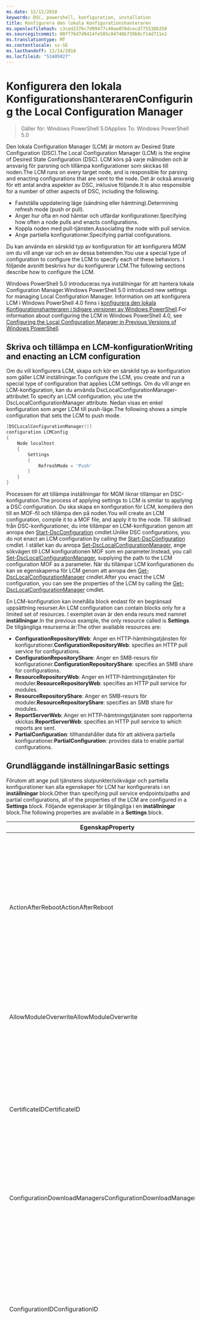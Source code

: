 ```yaml
---
ms.date: 12/12/2018
keywords: DSC, powershell, konfiguration, installation
title: Konfigurera den lokala Konfigurationshanteraren
ms.openlocfilehash: c3ced2376c7d99477c40ae078dcecd775538b350
ms.sourcegitcommit: 00ff76d7d9414fe585c04740b739b9cf14d711e1
ms.translationtype: MT
ms.contentlocale: sv-SE
ms.lasthandoff: 12/14/2018
ms.locfileid: "53405027"
---
```

# <a name="configuring-the-local-configuration-manager"></a><span data-ttu-id="3694f-103">Konfigurera den lokala Konfigurationshanteraren</span><span class="sxs-lookup"><span data-stu-id="3694f-103">Configuring the Local Configuration Manager</span></span>

> <span data-ttu-id="3694f-104">Gäller för: Windows PowerShell 5.0</span><span class="sxs-lookup"><span data-stu-id="3694f-104">Applies To: Windows PowerShell 5.0</span></span>

<span data-ttu-id="3694f-105">Den lokala Configuration Manager (LCM) är motorn av Desired State Configuration (DSC).</span><span class="sxs-lookup"><span data-stu-id="3694f-105">The Local Configuration Manager (LCM) is the engine of Desired State Configuration (DSC).</span></span>
<span data-ttu-id="3694f-106">LCM körs på varje målnoden och är ansvarig för parsning och tillämpa konfigurationer som skickas till noden.</span><span class="sxs-lookup"><span data-stu-id="3694f-106">The LCM runs on every target node, and is responsible for parsing and enacting configurations that are sent to the node.</span></span>
<span data-ttu-id="3694f-107">Det är också ansvarig för ett antal andra aspekter av DSC, inklusive följande.</span><span class="sxs-lookup"><span data-stu-id="3694f-107">It is also responsible for a number of other aspects of DSC, including the following.</span></span>

- <span data-ttu-id="3694f-108">Fastställa uppdatering läge (sändning eller hämtning).</span><span class="sxs-lookup"><span data-stu-id="3694f-108">Determining refresh mode (push or pull).</span></span>
- <span data-ttu-id="3694f-109">Anger hur ofta en nod hämtar och utfärdar konfigurationer.</span><span class="sxs-lookup"><span data-stu-id="3694f-109">Specifying how often a node pulls and enacts configurations.</span></span>
- <span data-ttu-id="3694f-110">Koppla noden med pull-tjänsten.</span><span class="sxs-lookup"><span data-stu-id="3694f-110">Associating the node with pull service.</span></span>
- <span data-ttu-id="3694f-111">Ange partiella konfigurationer.</span><span class="sxs-lookup"><span data-stu-id="3694f-111">Specifying partial configurations.</span></span>

<span data-ttu-id="3694f-112">Du kan använda en särskild typ av konfiguration för att konfigurera MGM om du vill ange var och en av dessa beteenden.</span><span class="sxs-lookup"><span data-stu-id="3694f-112">You use a special type of configuration to configure the LCM to specify each of these behaviors.</span></span>
<span data-ttu-id="3694f-113">I följande avsnitt beskrivs hur du konfigurerar LCM.</span><span class="sxs-lookup"><span data-stu-id="3694f-113">The following sections describe how to configure the LCM.</span></span>

<span data-ttu-id="3694f-114">Windows PowerShell 5.0 introduceras nya inställningar för att hantera lokala Configuration Manager.</span><span class="sxs-lookup"><span data-stu-id="3694f-114">Windows PowerShell 5.0 introduced new settings for managing Local Configuration Manager.</span></span>
<span data-ttu-id="3694f-115">Information om att konfigurera LCM i Windows PowerShell 4.0 finns i [konfigurera den lokala Konfigurationshanteraren i tidigare versioner av Windows PowerShell](metaconfig4.md).</span><span class="sxs-lookup"><span data-stu-id="3694f-115">For information about configuring the LCM in Windows PowerShell 4.0, see [Configuring the Local Configuration Manager in Previous Versions of Windows PowerShell](metaconfig4.md).</span></span>

## <a name="writing-and-enacting-an-lcm-configuration"></a><span data-ttu-id="3694f-116">Skriva och tillämpa en LCM-konfiguration</span><span class="sxs-lookup"><span data-stu-id="3694f-116">Writing and enacting an LCM configuration</span></span>

<span data-ttu-id="3694f-117">Om du vill konfigurera LCM, skapa och kör en särskild typ av konfiguration som gäller LCM inställningar.</span><span class="sxs-lookup"><span data-stu-id="3694f-117">To configure the LCM, you create and run a special type of configuration that applies LCM settings.</span></span>
<span data-ttu-id="3694f-118">Om du vill ange en LCM-konfiguration, kan du använda DscLocalConfigurationManager-attributet.</span><span class="sxs-lookup"><span data-stu-id="3694f-118">To specify an LCM configuration, you use the DscLocalConfigurationManager attribute.</span></span>
<span data-ttu-id="3694f-119">Nedan visas en enkel konfiguration som anger LCM till push-läge.</span><span class="sxs-lookup"><span data-stu-id="3694f-119">The following shows a simple configuration that sets the LCM to push mode.</span></span>

```powershell
[DSCLocalConfigurationManager()]
configuration LCMConfig
{
    Node localhost
    {
        Settings
        {
            RefreshMode = 'Push'
        }
    }
}
```

<span data-ttu-id="3694f-120">Processen för att tillämpa inställningar för MGM liknar tillämpar en DSC-konfiguration.</span><span class="sxs-lookup"><span data-stu-id="3694f-120">The process of applying settings to LCM is similar to applying a DSC configuration.</span></span>
<span data-ttu-id="3694f-121">Du ska skapa en konfiguration för LCM, kompilera den till en MOF-fil och tillämpa den på noden.</span><span class="sxs-lookup"><span data-stu-id="3694f-121">You will create an LCM configuration, compile it to a MOF file, and apply it to the node.</span></span>
<span data-ttu-id="3694f-122">Till skillnad från DSC-konfigurationer, du inte tillämpar en LCM-konfiguration genom att anropa den [Start-DscConfiguration](/powershell/module/psdesiredstateconfiguration/start-dscconfiguration) cmdlet.</span><span class="sxs-lookup"><span data-stu-id="3694f-122">Unlike DSC configurations, you do not enact an LCM configuration by calling the [Start-DscConfiguration](/powershell/module/psdesiredstateconfiguration/start-dscconfiguration) cmdlet.</span></span>
<span data-ttu-id="3694f-123">I stället kan du anropa [Set-DscLocalConfigurationManager](/powershell/module/PSDesiredStateConfiguration/Set-DscLocalConfigurationManager), ange sökvägen till LCM konfigurationen MOF som en parameter.</span><span class="sxs-lookup"><span data-stu-id="3694f-123">Instead, you call [Set-DscLocalConfigurationManager](/powershell/module/PSDesiredStateConfiguration/Set-DscLocalConfigurationManager), supplying the path to the LCM configuration MOF as a parameter.</span></span>
<span data-ttu-id="3694f-124">När du tillämpar LCM konfigurationen du kan se egenskaperna för LCM genom att anropa den [Get-DscLocalConfigurationManager](/powershell/module/PSDesiredStateConfiguration/Get-DscLocalConfigurationManager) cmdlet.</span><span class="sxs-lookup"><span data-stu-id="3694f-124">After you enact the LCM configuration, you can see the properties of the LCM by calling the [Get-DscLocalConfigurationManager](/powershell/module/PSDesiredStateConfiguration/Get-DscLocalConfigurationManager) cmdlet.</span></span>

<span data-ttu-id="3694f-125">En LCM-konfiguration kan innehålla block endast för en begränsad uppsättning resurser.</span><span class="sxs-lookup"><span data-stu-id="3694f-125">An LCM configuration can contain blocks only for a limited set of resources.</span></span>
<span data-ttu-id="3694f-126">I exemplet ovan är den enda resurs med namnet **inställningar**.</span><span class="sxs-lookup"><span data-stu-id="3694f-126">In the previous example, the only resource called is **Settings**.</span></span>
<span data-ttu-id="3694f-127">De tillgängliga resurserna är:</span><span class="sxs-lookup"><span data-stu-id="3694f-127">The other available resources are:</span></span>

* <span data-ttu-id="3694f-128">**ConfigurationRepositoryWeb**: Anger en HTTP-hämtningstjänsten för konfigurationer.</span><span class="sxs-lookup"><span data-stu-id="3694f-128">**ConfigurationRepositoryWeb**: specifies an HTTP pull service for configurations.</span></span>
* <span data-ttu-id="3694f-129">**ConfigurationRepositoryShare**: Anger en SMB-resurs för konfigurationer.</span><span class="sxs-lookup"><span data-stu-id="3694f-129">**ConfigurationRepositoryShare**: specifies an SMB share for configurations.</span></span>
* <span data-ttu-id="3694f-130">**ResourceRepositoryWeb**: Anger en HTTP-hämtningstjänsten för moduler.</span><span class="sxs-lookup"><span data-stu-id="3694f-130">**ResourceRepositoryWeb**: specifies an HTTP pull service for modules.</span></span>
* <span data-ttu-id="3694f-131">**ResourceRepositoryShare**: Anger en SMB-resurs för moduler.</span><span class="sxs-lookup"><span data-stu-id="3694f-131">**ResourceRepositoryShare**: specifies an SMB share for modules.</span></span>
* <span data-ttu-id="3694f-132">**ReportServerWeb**: Anger en HTTP-hämtningstjänsten som rapporterna skickas.</span><span class="sxs-lookup"><span data-stu-id="3694f-132">**ReportServerWeb**: specifies an HTTP pull service to which reports are sent.</span></span>
* <span data-ttu-id="3694f-133">**PartialConfiguration**: tillhandahåller data för att aktivera partiella konfigurationer.</span><span class="sxs-lookup"><span data-stu-id="3694f-133">**PartialConfiguration**: provides data to enable partial configurations.</span></span>

## <a name="basic-settings"></a><span data-ttu-id="3694f-134">Grundläggande inställningar</span><span class="sxs-lookup"><span data-stu-id="3694f-134">Basic settings</span></span>

<span data-ttu-id="3694f-135">Förutom att ange pull tjänstens slutpunkter/sökvägar och partiella konfigurationer kan alla egenskaper för LCM har konfigurerats i en **inställningar** block.</span><span class="sxs-lookup"><span data-stu-id="3694f-135">Other than specifying pull service endpoints/paths and partial configurations, all of the properties of the LCM are configured in a **Settings** block.</span></span>
<span data-ttu-id="3694f-136">Följande egenskaper är tillgängliga i en **inställningar** block.</span><span class="sxs-lookup"><span data-stu-id="3694f-136">The following properties are available in a **Settings** block.</span></span>

|  <span data-ttu-id="3694f-137">Egenskap</span><span class="sxs-lookup"><span data-stu-id="3694f-137">Property</span></span>  |  <span data-ttu-id="3694f-138">Typ</span><span class="sxs-lookup"><span data-stu-id="3694f-138">Type</span></span>  |  <span data-ttu-id="3694f-139">Beskrivning</span><span class="sxs-lookup"><span data-stu-id="3694f-139">Description</span></span>   |
|----------- |------- |--------------- |
| <span data-ttu-id="3694f-140">ActionAfterReboot</span><span class="sxs-lookup"><span data-stu-id="3694f-140">ActionAfterReboot</span></span>| <span data-ttu-id="3694f-141">sträng</span><span class="sxs-lookup"><span data-stu-id="3694f-141">string</span></span>| <span data-ttu-id="3694f-142">Anger vad som händer när en omstart vid tillämpningen av en konfiguration.</span><span class="sxs-lookup"><span data-stu-id="3694f-142">Specifies what happens after a reboot during the application of a configuration.</span></span> <span data-ttu-id="3694f-143">Möjliga värden är __”ContinueConfiguration”__ och __”StopConfiguration”__.</span><span class="sxs-lookup"><span data-stu-id="3694f-143">The possible values are __"ContinueConfiguration"__ and __"StopConfiguration"__.</span></span> <ul><li> <span data-ttu-id="3694f-144">__ContinueConfiguration__: Fortsätt använda den aktuella konfigurationen efter omstart av datorn.</span><span class="sxs-lookup"><span data-stu-id="3694f-144">__ContinueConfiguration__: Continue applying the current configuration after machine reboot.</span></span> <span data-ttu-id="3694f-145">Detta är standardvärdet</span><span class="sxs-lookup"><span data-stu-id="3694f-145">This is the default value</span></span></li><li><span data-ttu-id="3694f-146">__StopConfiguration__: Stoppa den aktuella konfigurationen efter omstart av datorn.</span><span class="sxs-lookup"><span data-stu-id="3694f-146">__StopConfiguration__: Stop the current configuration after machine reboot.</span></span></li></ul>|
| <span data-ttu-id="3694f-147">AllowModuleOverwrite</span><span class="sxs-lookup"><span data-stu-id="3694f-147">AllowModuleOverwrite</span></span>| <span data-ttu-id="3694f-148">bool</span><span class="sxs-lookup"><span data-stu-id="3694f-148">bool</span></span>| <span data-ttu-id="3694f-149">__$TRUE__ om nya konfigurationer som laddats ned från pull-tjänsten ska kunna skriva över gamla på målnoden.</span><span class="sxs-lookup"><span data-stu-id="3694f-149">__$TRUE__ if new configurations downloaded from the pull service are allowed to overwrite the old ones on the target node.</span></span> <span data-ttu-id="3694f-150">Annars $FALSE.</span><span class="sxs-lookup"><span data-stu-id="3694f-150">Otherwise, $FALSE.</span></span>|
| <span data-ttu-id="3694f-151">CertificateID</span><span class="sxs-lookup"><span data-stu-id="3694f-151">CertificateID</span></span>| <span data-ttu-id="3694f-152">sträng</span><span class="sxs-lookup"><span data-stu-id="3694f-152">string</span></span>| <span data-ttu-id="3694f-153">Tumavtrycket för ett certifikat som används för att skydda autentiseringsuppgifter som angavs i en konfiguration.</span><span class="sxs-lookup"><span data-stu-id="3694f-153">The thumbprint of a certificate used to secure credentials passed in a configuration.</span></span> <span data-ttu-id="3694f-154">Mer information finns i [behöver du säkra autentiseringsuppgifter i Windows PowerShell Desired State Configuration](http://blogs.msdn.com/b/powershell/archive/2014/01/31/want-to-secure-credentials-in-windows-powershell-desired-state-configuration.aspx)?.</span><span class="sxs-lookup"><span data-stu-id="3694f-154">For more information see [Want to secure credentials in Windows PowerShell Desired State Configuration](http://blogs.msdn.com/b/powershell/archive/2014/01/31/want-to-secure-credentials-in-windows-powershell-desired-state-configuration.aspx)?.</span></span> <br> <span data-ttu-id="3694f-155">__Obs:__ detta sköts automatiskt om du använder Azure Automation DSC-hämtningstjänsten.</span><span class="sxs-lookup"><span data-stu-id="3694f-155">__Note:__ this is managed automatically if using Azure Automation DSC pull service.</span></span>|
| <span data-ttu-id="3694f-156">ConfigurationDownloadManagers</span><span class="sxs-lookup"><span data-stu-id="3694f-156">ConfigurationDownloadManagers</span></span>| <span data-ttu-id="3694f-157">CimInstance]</span><span class="sxs-lookup"><span data-stu-id="3694f-157">CimInstance[]</span></span>| <span data-ttu-id="3694f-158">Föråldrad.</span><span class="sxs-lookup"><span data-stu-id="3694f-158">Obsolete.</span></span> <span data-ttu-id="3694f-159">Använd __ConfigurationRepositoryWeb__ och __ConfigurationRepositoryShare__ förutsättningarna för att definiera configuration pull tjänstens slutpunkter.</span><span class="sxs-lookup"><span data-stu-id="3694f-159">Use __ConfigurationRepositoryWeb__ and __ConfigurationRepositoryShare__ blocks to define configuration pull service endpoints.</span></span>|
| <span data-ttu-id="3694f-160">ConfigurationID</span><span class="sxs-lookup"><span data-stu-id="3694f-160">ConfigurationID</span></span>| <span data-ttu-id="3694f-161">sträng</span><span class="sxs-lookup"><span data-stu-id="3694f-161">string</span></span>| <span data-ttu-id="3694f-162">För bakåtkompatibilitet kompatibilitet med äldre pull service versioner.</span><span class="sxs-lookup"><span data-stu-id="3694f-162">For backwards compatibility with older pull service versions.</span></span> <span data-ttu-id="3694f-163">Ett GUID som identifierar konfigurationsfilen för att hämta från en pull-tjänsten.</span><span class="sxs-lookup"><span data-stu-id="3694f-163">A GUID that identifies the configuration file to get from a pull service.</span></span> <span data-ttu-id="3694f-164">Noden hämtar konfigurationer på pull-tjänsten om namnet på konfigurationen MOF heter ConfigurationID.mof.</span><span class="sxs-lookup"><span data-stu-id="3694f-164">The node will pull configurations on the pull service if the name of the configuration MOF is named ConfigurationID.mof.</span></span><br> <span data-ttu-id="3694f-165">__Obs:__ Om du ställer in den här egenskapen registrera noden med en pull-tjänsten med hjälp av __RegistrationKey__ fungerar inte.</span><span class="sxs-lookup"><span data-stu-id="3694f-165">__Note:__ If you set this property, registering the node with a pull service by using __RegistrationKey__ does not work.</span></span> <span data-ttu-id="3694f-166">Mer information finns i [konfigurera en hämtningsklient med konfigurationsnamn](../pull-server/pullClientConfigNames.md).</span><span class="sxs-lookup"><span data-stu-id="3694f-166">For more information, see [Setting up a pull client with configuration names](../pull-server/pullClientConfigNames.md).</span></span>|
| <span data-ttu-id="3694f-167">ConfigurationMode</span><span class="sxs-lookup"><span data-stu-id="3694f-167">ConfigurationMode</span></span>| <span data-ttu-id="3694f-168">sträng</span><span class="sxs-lookup"><span data-stu-id="3694f-168">string</span></span> | <span data-ttu-id="3694f-169">Anger hur LCM faktiskt tillämpar konfigurationen målnoder.</span><span class="sxs-lookup"><span data-stu-id="3694f-169">Specifies how the LCM actually applies the configuration to the target nodes.</span></span> <span data-ttu-id="3694f-170">Möjliga värden är __”ApplyOnly”__,__”ApplyAndMonitor”__, och __”ApplyAndAutoCorrect”__.</span><span class="sxs-lookup"><span data-stu-id="3694f-170">Possible values are __"ApplyOnly"__,__"ApplyAndMonitor"__, and __"ApplyAndAutoCorrect"__.</span></span> <ul><li><span data-ttu-id="3694f-171">__ApplyOnly__: DSC gäller konfigurationen av och gör ingenting ytterligare såvida inte en ny konfiguration skickas till målnoden eller när en ny konfiguration hämtas från en tjänst.</span><span class="sxs-lookup"><span data-stu-id="3694f-171">__ApplyOnly__: DSC applies the configuration and does nothing further unless a new configuration is pushed to the target node or when a new configuration is pulled from a service.</span></span> <span data-ttu-id="3694f-172">Efter första gången av en ny konfiguration kontrollerar inte DSC för drift från ett tidigare konfigurerade tillstånd.</span><span class="sxs-lookup"><span data-stu-id="3694f-172">After initial application of a new configuration, DSC does not check for drift from a previously configured state.</span></span> <span data-ttu-id="3694f-173">Observera att DSC ska försöka att tillämpa konfigurationen tills den lyckas innan __ApplyOnly__ träder i kraft.</span><span class="sxs-lookup"><span data-stu-id="3694f-173">Note that DSC will attempt to apply the configuration until it is successful before __ApplyOnly__ takes effect.</span></span> </li><li> <span data-ttu-id="3694f-174">__ApplyAndMonitor__: Det här är standardkonfigurationen.</span><span class="sxs-lookup"><span data-stu-id="3694f-174">__ApplyAndMonitor__: This is the default value.</span></span> <span data-ttu-id="3694f-175">LCM gäller alla nya konfigurationer.</span><span class="sxs-lookup"><span data-stu-id="3694f-175">The LCM applies any new configurations.</span></span> <span data-ttu-id="3694f-176">Efter första gången av en ny konfiguration rapporterar DSC avvikelse i loggarna om målnoden drifts från önskat tillstånd.</span><span class="sxs-lookup"><span data-stu-id="3694f-176">After initial application of a new configuration, if the target node drifts from the desired state, DSC reports the discrepancy in logs.</span></span> <span data-ttu-id="3694f-177">Observera att DSC ska försöka att tillämpa konfigurationen tills den lyckas innan __ApplyAndMonitor__ träder i kraft.</span><span class="sxs-lookup"><span data-stu-id="3694f-177">Note that DSC will attempt to apply the configuration until it is successful before __ApplyAndMonitor__ takes effect.</span></span></li><li><span data-ttu-id="3694f-178">__ApplyAndAutoCorrect__: DSC gäller alla nya konfigurationer.</span><span class="sxs-lookup"><span data-stu-id="3694f-178">__ApplyAndAutoCorrect__: DSC applies any new configurations.</span></span> <span data-ttu-id="3694f-179">Efter första gången av en ny konfiguration om målnoden drifts från önskat tillstånd DSC rapporterar avvikelse i loggar och tillämpar sedan den aktuella konfigurationen igen.</span><span class="sxs-lookup"><span data-stu-id="3694f-179">After initial application of a new configuration, if the target node drifts from the desired state, DSC reports the discrepancy in logs, and then re-applies the current configuration.</span></span></li></ul>|
| <span data-ttu-id="3694f-180">ConfigurationModeFrequencyMins</span><span class="sxs-lookup"><span data-stu-id="3694f-180">ConfigurationModeFrequencyMins</span></span>| <span data-ttu-id="3694f-181">UInt32</span><span class="sxs-lookup"><span data-stu-id="3694f-181">UInt32</span></span>| <span data-ttu-id="3694f-182">Hur ofta på några minuter, den aktuella konfigurationen är markerad och tillämpas.</span><span class="sxs-lookup"><span data-stu-id="3694f-182">How often, in minutes, the current configuration is checked and applied.</span></span> <span data-ttu-id="3694f-183">Den här egenskapen ignoreras om egenskapen ConfigurationMode anges till ApplyOnly.</span><span class="sxs-lookup"><span data-stu-id="3694f-183">This property is ignored if the ConfigurationMode property is set to ApplyOnly.</span></span> <span data-ttu-id="3694f-184">Standardvärdet är 15.</span><span class="sxs-lookup"><span data-stu-id="3694f-184">The default value is 15.</span></span>|
| <span data-ttu-id="3694f-185">DebugMode</span><span class="sxs-lookup"><span data-stu-id="3694f-185">DebugMode</span></span>| <span data-ttu-id="3694f-186">sträng</span><span class="sxs-lookup"><span data-stu-id="3694f-186">string</span></span>| <span data-ttu-id="3694f-187">Möjliga värden är __ingen__, __ForceModuleImport__, och __alla__.</span><span class="sxs-lookup"><span data-stu-id="3694f-187">Possible values are __None__, __ForceModuleImport__, and __All__.</span></span> <ul><li><span data-ttu-id="3694f-188">Ange __ingen__ att använda cachelagrade resurser.</span><span class="sxs-lookup"><span data-stu-id="3694f-188">Set to __None__ to use cached resources.</span></span> <span data-ttu-id="3694f-189">Detta är standardinställningen och ska användas i produktionsscenarier.</span><span class="sxs-lookup"><span data-stu-id="3694f-189">This is the default and should be used in production scenarios.</span></span></li><li><span data-ttu-id="3694f-190">Ställa in __ForceModuleImport__, orsakar MGM om du vill läsa in alla DSC-resurs-moduler, även om de tidigare har lästs in och cachelagras.</span><span class="sxs-lookup"><span data-stu-id="3694f-190">Setting to __ForceModuleImport__, causes the LCM to reload any DSC resource modules, even if they have been previously loaded and cached.</span></span> <span data-ttu-id="3694f-191">Detta påverkar prestanda för DSC-åtgärder som varje modul laddas på användning.</span><span class="sxs-lookup"><span data-stu-id="3694f-191">This impacts the performance of DSC operations as each module is reloaded on use.</span></span> <span data-ttu-id="3694f-192">Använder vanligtvis det här värdet när du felsöker en resurs</span><span class="sxs-lookup"><span data-stu-id="3694f-192">Typically you would use this value while debugging a resource</span></span></li><li><span data-ttu-id="3694f-193">I den här versionen __alla__ är samma som __ForceModuleImport__</span><span class="sxs-lookup"><span data-stu-id="3694f-193">In this release, __All__ is same as __ForceModuleImport__</span></span></li></ul> |
| <span data-ttu-id="3694f-194">RebootNodeIfNeeded</span><span class="sxs-lookup"><span data-stu-id="3694f-194">RebootNodeIfNeeded</span></span>| <span data-ttu-id="3694f-195">bool</span><span class="sxs-lookup"><span data-stu-id="3694f-195">bool</span></span>| <span data-ttu-id="3694f-196">Ställ in på __$true__ att automatiskt starta om noden när du har en konfiguration som kräver omstart används.</span><span class="sxs-lookup"><span data-stu-id="3694f-196">Set this to __$true__ to automatically reboot the node after a configuration that requires reboot is applied.</span></span> <span data-ttu-id="3694f-197">I annat fall kommer du behöva manuellt starta om noden för alla konfigurationer som kräver.</span><span class="sxs-lookup"><span data-stu-id="3694f-197">Otherwise, you will have to manually reboot the node for any configuration that requires it.</span></span> <span data-ttu-id="3694f-198">Standardvärdet är __$false__.</span><span class="sxs-lookup"><span data-stu-id="3694f-198">The default value is __$false__.</span></span> <span data-ttu-id="3694f-199">Om du vill använda den här inställningen när ett villkor för omstart är branschrekommendationer när det gäller av något annat än DSC (till exempel Windows Installer), kombinera den här inställningen med det [xPendingReboot](https://github.com/powershell/xpendingreboot) modulen.</span><span class="sxs-lookup"><span data-stu-id="3694f-199">To use this setting when a reboot condition is enacted by something other than DSC (such as Windows Installer), combine this setting with the [xPendingReboot](https://github.com/powershell/xpendingreboot) module.</span></span>|
| <span data-ttu-id="3694f-200">RefreshMode</span><span class="sxs-lookup"><span data-stu-id="3694f-200">RefreshMode</span></span>| <span data-ttu-id="3694f-201">sträng</span><span class="sxs-lookup"><span data-stu-id="3694f-201">string</span></span>| <span data-ttu-id="3694f-202">Anger hur LCM hämtar konfigurationer.</span><span class="sxs-lookup"><span data-stu-id="3694f-202">Specifies how the LCM gets configurations.</span></span> <span data-ttu-id="3694f-203">Möjliga värden är __”inaktiverad”__, __”Push”__, och __”Pull”__.</span><span class="sxs-lookup"><span data-stu-id="3694f-203">The possible values are __"Disabled"__, __"Push"__, and __"Pull"__.</span></span> <ul><li><span data-ttu-id="3694f-204">__Inaktiverad__: DSC-konfigurationer har inaktiverats för den här noden.</span><span class="sxs-lookup"><span data-stu-id="3694f-204">__Disabled__: DSC configurations are disabled for this node.</span></span></li><li> <span data-ttu-id="3694f-205">__Push-__: Konfigurationer initieras genom att anropa den [Start-DscConfiguration](/powershell/module/psdesiredstateconfiguration/start-dscconfiguration) cmdlet.</span><span class="sxs-lookup"><span data-stu-id="3694f-205">__Push__: Configurations are initiated by calling the [Start-DscConfiguration](/powershell/module/psdesiredstateconfiguration/start-dscconfiguration) cmdlet.</span></span> <span data-ttu-id="3694f-206">Konfigurationen tillämpas omedelbart på noden.</span><span class="sxs-lookup"><span data-stu-id="3694f-206">The configuration is applied immediately to the node.</span></span> <span data-ttu-id="3694f-207">Det här är standardkonfigurationen.</span><span class="sxs-lookup"><span data-stu-id="3694f-207">This is the default value.</span></span></li><li><span data-ttu-id="3694f-208">__Hämta:__ Noden är konfigurerad att regelbundet kontrollera konfigurationerna från en pull-tjänsten eller SMB-sökväg.</span><span class="sxs-lookup"><span data-stu-id="3694f-208">__Pull:__ The node is configured to regularly check for configurations from a pull service or SMB path.</span></span> <span data-ttu-id="3694f-209">Om den här egenskapen anges till __hämta__, måste du ange en HTTP (tjänst) eller SMB (resurs)-sökväg i en __ConfigurationRepositoryWeb__ eller __ConfigurationRepositoryShare__ block.</span><span class="sxs-lookup"><span data-stu-id="3694f-209">If this property is set to __Pull__, you must specify an HTTP (service) or SMB (share) path in a __ConfigurationRepositoryWeb__ or __ConfigurationRepositoryShare__ block.</span></span></li></ul>|
| <span data-ttu-id="3694f-210">RefreshFrequencyMins</span><span class="sxs-lookup"><span data-stu-id="3694f-210">RefreshFrequencyMins</span></span>| <span data-ttu-id="3694f-211">Uint32</span><span class="sxs-lookup"><span data-stu-id="3694f-211">Uint32</span></span>| <span data-ttu-id="3694f-212">Tidsintervall i minuter, då LCM kontrollerar en pull-tjänsten för att hämta uppdaterade konfigurationer.</span><span class="sxs-lookup"><span data-stu-id="3694f-212">The time interval, in minutes, at which the LCM checks a pull service to get updated configurations.</span></span> <span data-ttu-id="3694f-213">Det här värdet ignoreras om LCM inte har konfigurerats i pull-läge.</span><span class="sxs-lookup"><span data-stu-id="3694f-213">This value is ignored if the LCM is not configured in pull mode.</span></span> <span data-ttu-id="3694f-214">Standardvärdet är 30.</span><span class="sxs-lookup"><span data-stu-id="3694f-214">The default value is 30.</span></span>|
| <span data-ttu-id="3694f-215">ReportManagers</span><span class="sxs-lookup"><span data-stu-id="3694f-215">ReportManagers</span></span>| <span data-ttu-id="3694f-216">CimInstance]</span><span class="sxs-lookup"><span data-stu-id="3694f-216">CimInstance[]</span></span>| <span data-ttu-id="3694f-217">Föråldrad.</span><span class="sxs-lookup"><span data-stu-id="3694f-217">Obsolete.</span></span> <span data-ttu-id="3694f-218">Använd __ReportServerWeb__ förutsättningarna för att definiera en slutpunkt för att skicka rapportdata till en pull-tjänst.</span><span class="sxs-lookup"><span data-stu-id="3694f-218">Use __ReportServerWeb__ blocks to define an endpoint to send reporting data to a pull service.</span></span>|
| <span data-ttu-id="3694f-219">ResourceModuleManagers</span><span class="sxs-lookup"><span data-stu-id="3694f-219">ResourceModuleManagers</span></span>| <span data-ttu-id="3694f-220">CimInstance]</span><span class="sxs-lookup"><span data-stu-id="3694f-220">CimInstance[]</span></span>| <span data-ttu-id="3694f-221">Föråldrad.</span><span class="sxs-lookup"><span data-stu-id="3694f-221">Obsolete.</span></span> <span data-ttu-id="3694f-222">Använd __ResourceRepositoryWeb__ och __ResourceRepositoryShare__ förutsättningarna för att definiera pull tjänsten HTTP-slutpunkter eller SMB-sökvägar, respektive.</span><span class="sxs-lookup"><span data-stu-id="3694f-222">Use __ResourceRepositoryWeb__ and __ResourceRepositoryShare__ blocks to define pull service HTTP endpoints or SMB paths, respectively.</span></span>|
| <span data-ttu-id="3694f-223">PartialConfigurations</span><span class="sxs-lookup"><span data-stu-id="3694f-223">PartialConfigurations</span></span>| <span data-ttu-id="3694f-224">CimInstance</span><span class="sxs-lookup"><span data-stu-id="3694f-224">CimInstance</span></span>| <span data-ttu-id="3694f-225">Inte implementerat.</span><span class="sxs-lookup"><span data-stu-id="3694f-225">Not implemented.</span></span> <span data-ttu-id="3694f-226">Använd inte.</span><span class="sxs-lookup"><span data-stu-id="3694f-226">Do not use.</span></span>|
| <span data-ttu-id="3694f-227">StatusRetentionTimeInDays</span><span class="sxs-lookup"><span data-stu-id="3694f-227">StatusRetentionTimeInDays</span></span> | <span data-ttu-id="3694f-228">UInt32</span><span class="sxs-lookup"><span data-stu-id="3694f-228">UInt32</span></span>| <span data-ttu-id="3694f-229">Antal dagar som LCM ser till att statusen för den aktuella konfigurationen.</span><span class="sxs-lookup"><span data-stu-id="3694f-229">The number of days the LCM keeps the status of the current configuration.</span></span>|

## <a name="pull-service"></a><span data-ttu-id="3694f-230">Hämtningstjänsten</span><span class="sxs-lookup"><span data-stu-id="3694f-230">Pull service</span></span>

<span data-ttu-id="3694f-231">MGM konfigurationen har stöd för att definiera följande typerna av pull-tjänstslutpunkter:</span><span class="sxs-lookup"><span data-stu-id="3694f-231">LCM configuration supports defining the following types of pull service endpoints:</span></span>

- <span data-ttu-id="3694f-232">**Konfigurationsservern**: En lagringsplats för DSC-konfigurationer.</span><span class="sxs-lookup"><span data-stu-id="3694f-232">**Configuration server**: A repository for DSC configurations.</span></span> <span data-ttu-id="3694f-233">Definiera konfigurationsservrar med **ConfigurationRepositoryWeb** (för web-baserade servrar) och **ConfigurationRepositoryShare** (för SMB-baserade servrar) block.</span><span class="sxs-lookup"><span data-stu-id="3694f-233">Define configuration servers by using **ConfigurationRepositoryWeb** (for web-based servers) and **ConfigurationRepositoryShare** (for SMB-based servers) blocks.</span></span>
- <span data-ttu-id="3694f-234">**Resursservern**: En lagringsplats för DSC-resurser, paketerad som PowerShell-moduler.</span><span class="sxs-lookup"><span data-stu-id="3694f-234">**Resource server**: A repository for DSC resources, packaged as PowerShell modules.</span></span> <span data-ttu-id="3694f-235">Definiera resursservrar med **ResourceRepositoryWeb** (för web-baserade servrar) och **ResourceRepositoryShare** (för SMB-baserade servrar) block.</span><span class="sxs-lookup"><span data-stu-id="3694f-235">Define resource servers by using **ResourceRepositoryWeb** (for web-based servers) and **ResourceRepositoryShare** (for SMB-based servers) blocks.</span></span>
- <span data-ttu-id="3694f-236">**Rapportservern**: En tjänst som DSC skickar rapportdata till.</span><span class="sxs-lookup"><span data-stu-id="3694f-236">**Report server**: A service that DSC sends report data to.</span></span> <span data-ttu-id="3694f-237">Definiera rapportservrar med **ReportServerWeb** block.</span><span class="sxs-lookup"><span data-stu-id="3694f-237">Define report servers by using **ReportServerWeb** blocks.</span></span> <span data-ttu-id="3694f-238">En rapportserver måste vara en webbtjänst.</span><span class="sxs-lookup"><span data-stu-id="3694f-238">A report server must be a web service.</span></span>

<span data-ttu-id="3694f-239">Mer information om pull-tjänsten finns [Desired State Configuration-hämtningstjänsten](../pull-server/pullServer.md).</span><span class="sxs-lookup"><span data-stu-id="3694f-239">For more details on pull service see, [Desired State Configuration Pull Service](../pull-server/pullServer.md).</span></span>

## <a name="configuration-server-blocks"></a><span data-ttu-id="3694f-240">Configuration server block</span><span class="sxs-lookup"><span data-stu-id="3694f-240">Configuration server blocks</span></span>

<span data-ttu-id="3694f-241">För att definiera en webbaserad konfigurationsserver, skapar du en **ConfigurationRepositoryWeb** block.</span><span class="sxs-lookup"><span data-stu-id="3694f-241">To define a web-based configuration server, you create a **ConfigurationRepositoryWeb** block.</span></span>
<span data-ttu-id="3694f-242">En **ConfigurationRepositoryWeb** definierar följande egenskaper.</span><span class="sxs-lookup"><span data-stu-id="3694f-242">A **ConfigurationRepositoryWeb** defines the following properties.</span></span>

|<span data-ttu-id="3694f-243">Egenskap</span><span class="sxs-lookup"><span data-stu-id="3694f-243">Property</span></span>|<span data-ttu-id="3694f-244">Typ</span><span class="sxs-lookup"><span data-stu-id="3694f-244">Type</span></span>|<span data-ttu-id="3694f-245">Beskrivning</span><span class="sxs-lookup"><span data-stu-id="3694f-245">Description</span></span>|
|---|---|---|
|<span data-ttu-id="3694f-246">AllowUnsecureConnection</span><span class="sxs-lookup"><span data-stu-id="3694f-246">AllowUnsecureConnection</span></span>|<span data-ttu-id="3694f-247">bool</span><span class="sxs-lookup"><span data-stu-id="3694f-247">bool</span></span>|<span data-ttu-id="3694f-248">Ange **$TRUE** att tillåta anslutningar från noden till servern utan autentisering.</span><span class="sxs-lookup"><span data-stu-id="3694f-248">Set to **$TRUE** to allow connections from the node to the server without authentication.</span></span> <span data-ttu-id="3694f-249">Ange **$FALSE** kan kräva autentisering.</span><span class="sxs-lookup"><span data-stu-id="3694f-249">Set to **$FALSE** to require authentication.</span></span>|
|<span data-ttu-id="3694f-250">CertificateID</span><span class="sxs-lookup"><span data-stu-id="3694f-250">CertificateID</span></span>|<span data-ttu-id="3694f-251">sträng</span><span class="sxs-lookup"><span data-stu-id="3694f-251">string</span></span>|<span data-ttu-id="3694f-252">Tumavtrycket för ett certifikat som används för att autentisera till servern.</span><span class="sxs-lookup"><span data-stu-id="3694f-252">The thumbprint of a certificate used to authenticate to the server.</span></span>|
|<span data-ttu-id="3694f-253">ConfigurationNames</span><span class="sxs-lookup"><span data-stu-id="3694f-253">ConfigurationNames</span></span>|<span data-ttu-id="3694f-254">String]</span><span class="sxs-lookup"><span data-stu-id="3694f-254">String[]</span></span>|<span data-ttu-id="3694f-255">En matris med namnen på de konfigurationer som ska hämtas av målnoden.</span><span class="sxs-lookup"><span data-stu-id="3694f-255">An array of names of configurations to be pulled by the target node.</span></span> <span data-ttu-id="3694f-256">De används endast om noden är registrerad med pull-tjänsten med hjälp av en **RegistrationKey**.</span><span class="sxs-lookup"><span data-stu-id="3694f-256">These are used only if the node is registered with the pull service by using a **RegistrationKey**.</span></span> <span data-ttu-id="3694f-257">Mer information finns i [konfigurera en hämtningsklient med konfigurationsnamn](../pull-server/pullClientConfigNames.md).</span><span class="sxs-lookup"><span data-stu-id="3694f-257">For more information, see [Setting up a pull client with configuration names](../pull-server/pullClientConfigNames.md).</span></span>|
|<span data-ttu-id="3694f-258">RegistrationKey</span><span class="sxs-lookup"><span data-stu-id="3694f-258">RegistrationKey</span></span>|<span data-ttu-id="3694f-259">sträng</span><span class="sxs-lookup"><span data-stu-id="3694f-259">string</span></span>|<span data-ttu-id="3694f-260">Ett GUID som registrerar noden med pull-tjänsten.</span><span class="sxs-lookup"><span data-stu-id="3694f-260">A GUID that registers the node with the pull service.</span></span> <span data-ttu-id="3694f-261">Mer information finns i [konfigurera en hämtningsklient med konfigurationsnamn](../pull-server/pullClientConfigNames.md).</span><span class="sxs-lookup"><span data-stu-id="3694f-261">For more information, see [Setting up a pull client with configuration names](../pull-server/pullClientConfigNames.md).</span></span>|
|<span data-ttu-id="3694f-262">ServerURL</span><span class="sxs-lookup"><span data-stu-id="3694f-262">ServerURL</span></span>|<span data-ttu-id="3694f-263">sträng</span><span class="sxs-lookup"><span data-stu-id="3694f-263">string</span></span>|<span data-ttu-id="3694f-264">URL till tjänsten för konfiguration.</span><span class="sxs-lookup"><span data-stu-id="3694f-264">The URL of the configuration service.</span></span>|

<span data-ttu-id="3694f-265">Ett exempelskript för att förenkla konfigurera ConfigurationRepositoryWeb-värde för lokala noder är tillgängliga – Se [generera DSC metaconfigurations](https://docs.microsoft.com/en-us/azure/automation/automation-dsc-onboarding#generating-dsc-metaconfigurations)</span><span class="sxs-lookup"><span data-stu-id="3694f-265">An example script to simplify configuring the ConfigurationRepositoryWeb value for on-premises nodes is available - see [Generating DSC metaconfigurations](https://docs.microsoft.com/en-us/azure/automation/automation-dsc-onboarding#generating-dsc-metaconfigurations)</span></span>

<span data-ttu-id="3694f-266">För att definiera en SMB-baserad konfiguration-server, skapar du en **ConfigurationRepositoryShare** block.</span><span class="sxs-lookup"><span data-stu-id="3694f-266">To define an SMB-based configuration server, you create a **ConfigurationRepositoryShare** block.</span></span>
<span data-ttu-id="3694f-267">En **ConfigurationRepositoryShare** definierar följande egenskaper.</span><span class="sxs-lookup"><span data-stu-id="3694f-267">A **ConfigurationRepositoryShare** defines the following properties.</span></span>

|<span data-ttu-id="3694f-268">Egenskap</span><span class="sxs-lookup"><span data-stu-id="3694f-268">Property</span></span>|<span data-ttu-id="3694f-269">Typ</span><span class="sxs-lookup"><span data-stu-id="3694f-269">Type</span></span>|<span data-ttu-id="3694f-270">Beskrivning</span><span class="sxs-lookup"><span data-stu-id="3694f-270">Description</span></span>|
|---|---|---|
|<span data-ttu-id="3694f-271">Autentiseringsuppgifter</span><span class="sxs-lookup"><span data-stu-id="3694f-271">Credential</span></span>|<span data-ttu-id="3694f-272">MSFT_Credential</span><span class="sxs-lookup"><span data-stu-id="3694f-272">MSFT_Credential</span></span>|<span data-ttu-id="3694f-273">De autentiseringsuppgifter som används för att autentisera till SMB-resursen.</span><span class="sxs-lookup"><span data-stu-id="3694f-273">The credential used to authenticate to the SMB share.</span></span>|
|<span data-ttu-id="3694f-274">Källsökväg</span><span class="sxs-lookup"><span data-stu-id="3694f-274">SourcePath</span></span>|<span data-ttu-id="3694f-275">sträng</span><span class="sxs-lookup"><span data-stu-id="3694f-275">string</span></span>|<span data-ttu-id="3694f-276">Sökvägen till SMB-resurs.</span><span class="sxs-lookup"><span data-stu-id="3694f-276">The path of the SMB share.</span></span>|

## <a name="resource-server-blocks"></a><span data-ttu-id="3694f-277">Resursen server block</span><span class="sxs-lookup"><span data-stu-id="3694f-277">Resource server blocks</span></span>

<span data-ttu-id="3694f-278">För att definiera en webbaserad resursservern, skapar du en **ResourceRepositoryWeb** block.</span><span class="sxs-lookup"><span data-stu-id="3694f-278">To define a web-based resource server, you create a **ResourceRepositoryWeb** block.</span></span>
<span data-ttu-id="3694f-279">En **ResourceRepositoryWeb** definierar följande egenskaper.</span><span class="sxs-lookup"><span data-stu-id="3694f-279">A **ResourceRepositoryWeb** defines the following properties.</span></span>

|<span data-ttu-id="3694f-280">Egenskap</span><span class="sxs-lookup"><span data-stu-id="3694f-280">Property</span></span>|<span data-ttu-id="3694f-281">Typ</span><span class="sxs-lookup"><span data-stu-id="3694f-281">Type</span></span>|<span data-ttu-id="3694f-282">Beskrivning</span><span class="sxs-lookup"><span data-stu-id="3694f-282">Description</span></span>|
|---|---|---|
|<span data-ttu-id="3694f-283">AllowUnsecureConnection</span><span class="sxs-lookup"><span data-stu-id="3694f-283">AllowUnsecureConnection</span></span>|<span data-ttu-id="3694f-284">bool</span><span class="sxs-lookup"><span data-stu-id="3694f-284">bool</span></span>|<span data-ttu-id="3694f-285">Ange **$TRUE** att tillåta anslutningar från noden till servern utan autentisering.</span><span class="sxs-lookup"><span data-stu-id="3694f-285">Set to **$TRUE** to allow connections from the node to the server without authentication.</span></span> <span data-ttu-id="3694f-286">Ange **$FALSE** kan kräva autentisering.</span><span class="sxs-lookup"><span data-stu-id="3694f-286">Set to **$FALSE** to require authentication.</span></span>|
|<span data-ttu-id="3694f-287">CertificateID</span><span class="sxs-lookup"><span data-stu-id="3694f-287">CertificateID</span></span>|<span data-ttu-id="3694f-288">sträng</span><span class="sxs-lookup"><span data-stu-id="3694f-288">string</span></span>|<span data-ttu-id="3694f-289">Tumavtrycket för ett certifikat som används för att autentisera till servern.</span><span class="sxs-lookup"><span data-stu-id="3694f-289">The thumbprint of a certificate used to authenticate to the server.</span></span>|
|<span data-ttu-id="3694f-290">RegistrationKey</span><span class="sxs-lookup"><span data-stu-id="3694f-290">RegistrationKey</span></span>|<span data-ttu-id="3694f-291">sträng</span><span class="sxs-lookup"><span data-stu-id="3694f-291">string</span></span>|<span data-ttu-id="3694f-292">Ett GUID som identifierar noden till pull-tjänsten.</span><span class="sxs-lookup"><span data-stu-id="3694f-292">A GUID that identifies the node to the pull service.</span></span>|
|<span data-ttu-id="3694f-293">ServerURL</span><span class="sxs-lookup"><span data-stu-id="3694f-293">ServerURL</span></span>|<span data-ttu-id="3694f-294">sträng</span><span class="sxs-lookup"><span data-stu-id="3694f-294">string</span></span>|<span data-ttu-id="3694f-295">URL till konfigurationsservern.</span><span class="sxs-lookup"><span data-stu-id="3694f-295">The URL of the configuration server.</span></span>|

<span data-ttu-id="3694f-296">Ett exempelskript för att förenkla konfigurera ResourceRepositoryWeb-värde för lokala noder är tillgängliga – Se [generera DSC metaconfigurations](https://docs.microsoft.com/en-us/azure/automation/automation-dsc-onboarding#generating-dsc-metaconfigurations)</span><span class="sxs-lookup"><span data-stu-id="3694f-296">An example script to simplify configuring the ResourceRepositoryWeb value for on-premises nodes is available - see [Generating DSC metaconfigurations](https://docs.microsoft.com/en-us/azure/automation/automation-dsc-onboarding#generating-dsc-metaconfigurations)</span></span>

<span data-ttu-id="3694f-297">För att definiera en SMB-baserad resurs-server, skapar du en **ResourceRepositoryShare** block.</span><span class="sxs-lookup"><span data-stu-id="3694f-297">To define an SMB-based resource server, you create a **ResourceRepositoryShare** block.</span></span>
<span data-ttu-id="3694f-298">**ResourceRepositoryShare** definierar följande egenskaper.</span><span class="sxs-lookup"><span data-stu-id="3694f-298">**ResourceRepositoryShare** defines the following properties.</span></span>

|<span data-ttu-id="3694f-299">Egenskap</span><span class="sxs-lookup"><span data-stu-id="3694f-299">Property</span></span>|<span data-ttu-id="3694f-300">Typ</span><span class="sxs-lookup"><span data-stu-id="3694f-300">Type</span></span>|<span data-ttu-id="3694f-301">Beskrivning</span><span class="sxs-lookup"><span data-stu-id="3694f-301">Description</span></span>|
|---|---|---|
|<span data-ttu-id="3694f-302">Autentiseringsuppgifter</span><span class="sxs-lookup"><span data-stu-id="3694f-302">Credential</span></span>|<span data-ttu-id="3694f-303">MSFT_Credential</span><span class="sxs-lookup"><span data-stu-id="3694f-303">MSFT_Credential</span></span>|<span data-ttu-id="3694f-304">De autentiseringsuppgifter som används för att autentisera till SMB-resursen.</span><span class="sxs-lookup"><span data-stu-id="3694f-304">The credential used to authenticate to the SMB share.</span></span> <span data-ttu-id="3694f-305">Ett exempel på Skicka autentiseringsuppgifter finns i [att konfigurera en DSC SMB-hämtningsserver](../pull-server/pullServerSMB.md)</span><span class="sxs-lookup"><span data-stu-id="3694f-305">For an example of passing credentials, see [Setting up a DSC SMB pull server](../pull-server/pullServerSMB.md)</span></span>|
|<span data-ttu-id="3694f-306">Källsökväg</span><span class="sxs-lookup"><span data-stu-id="3694f-306">SourcePath</span></span>|<span data-ttu-id="3694f-307">sträng</span><span class="sxs-lookup"><span data-stu-id="3694f-307">string</span></span>|<span data-ttu-id="3694f-308">Sökvägen till SMB-resurs.</span><span class="sxs-lookup"><span data-stu-id="3694f-308">The path of the SMB share.</span></span>|

## <a name="report-server-blocks"></a><span data-ttu-id="3694f-309">Report server-block</span><span class="sxs-lookup"><span data-stu-id="3694f-309">Report server blocks</span></span>

<span data-ttu-id="3694f-310">För att definiera en rapportserver, skapar du en **ReportServerWeb** block.</span><span class="sxs-lookup"><span data-stu-id="3694f-310">To define a report server, you create a **ReportServerWeb** block.</span></span>
<span data-ttu-id="3694f-311">Report server-rollen är inte kompatibel med SMB-baserade pull-tjänsten.</span><span class="sxs-lookup"><span data-stu-id="3694f-311">The report server role is not compatible with SMB based pull service.</span></span>
<span data-ttu-id="3694f-312">**ReportServerWeb** definierar följande egenskaper.</span><span class="sxs-lookup"><span data-stu-id="3694f-312">**ReportServerWeb** defines the following properties.</span></span>

|<span data-ttu-id="3694f-313">Egenskap</span><span class="sxs-lookup"><span data-stu-id="3694f-313">Property</span></span>|<span data-ttu-id="3694f-314">Typ</span><span class="sxs-lookup"><span data-stu-id="3694f-314">Type</span></span>|<span data-ttu-id="3694f-315">Beskrivning</span><span class="sxs-lookup"><span data-stu-id="3694f-315">Description</span></span>|
|---|---|---|
|<span data-ttu-id="3694f-316">AllowUnsecureConnection</span><span class="sxs-lookup"><span data-stu-id="3694f-316">AllowUnsecureConnection</span></span>|<span data-ttu-id="3694f-317">bool</span><span class="sxs-lookup"><span data-stu-id="3694f-317">bool</span></span>|<span data-ttu-id="3694f-318">Ange **$TRUE** att tillåta anslutningar från noden till servern utan autentisering.</span><span class="sxs-lookup"><span data-stu-id="3694f-318">Set to **$TRUE** to allow connections from the node to the server without authentication.</span></span> <span data-ttu-id="3694f-319">Ange **$FALSE** kan kräva autentisering.</span><span class="sxs-lookup"><span data-stu-id="3694f-319">Set to **$FALSE** to require authentication.</span></span>|
|<span data-ttu-id="3694f-320">CertificateID</span><span class="sxs-lookup"><span data-stu-id="3694f-320">CertificateID</span></span>|<span data-ttu-id="3694f-321">sträng</span><span class="sxs-lookup"><span data-stu-id="3694f-321">string</span></span>|<span data-ttu-id="3694f-322">Tumavtrycket för ett certifikat som används för att autentisera till servern.</span><span class="sxs-lookup"><span data-stu-id="3694f-322">The thumbprint of a certificate used to authenticate to the server.</span></span>|
|<span data-ttu-id="3694f-323">RegistrationKey</span><span class="sxs-lookup"><span data-stu-id="3694f-323">RegistrationKey</span></span>|<span data-ttu-id="3694f-324">sträng</span><span class="sxs-lookup"><span data-stu-id="3694f-324">string</span></span>|<span data-ttu-id="3694f-325">Ett GUID som identifierar noden till pull-tjänsten.</span><span class="sxs-lookup"><span data-stu-id="3694f-325">A GUID that identifies the node to the pull service.</span></span>|
|<span data-ttu-id="3694f-326">ServerURL</span><span class="sxs-lookup"><span data-stu-id="3694f-326">ServerURL</span></span>|<span data-ttu-id="3694f-327">sträng</span><span class="sxs-lookup"><span data-stu-id="3694f-327">string</span></span>|<span data-ttu-id="3694f-328">URL till konfigurationsservern.</span><span class="sxs-lookup"><span data-stu-id="3694f-328">The URL of the configuration server.</span></span>|

<span data-ttu-id="3694f-329">Ett exempelskript för att förenkla konfigurera ReportServerWeb-värde för lokala noder är tillgängliga – Se [generera DSC metaconfigurations](https://docs.microsoft.com/en-us/azure/automation/automation-dsc-onboarding#generating-dsc-metaconfigurations)</span><span class="sxs-lookup"><span data-stu-id="3694f-329">An example script to simplify configuring the ReportServerWeb value for on-premises nodes is available - see [Generating DSC metaconfigurations](https://docs.microsoft.com/en-us/azure/automation/automation-dsc-onboarding#generating-dsc-metaconfigurations)</span></span>

## <a name="partial-configurations"></a><span data-ttu-id="3694f-330">Partiella konfigurationer</span><span class="sxs-lookup"><span data-stu-id="3694f-330">Partial configurations</span></span>

<span data-ttu-id="3694f-331">För att definiera en partiell konfiguration, skapar du en **PartialConfiguration** block.</span><span class="sxs-lookup"><span data-stu-id="3694f-331">To define a partial configuration, you create a **PartialConfiguration** block.</span></span>
<span data-ttu-id="3694f-332">Mer information om hur partiella konfigurationer finns i [partiellt DSC-konfigurationer](../pull-server/partialConfigs.md).</span><span class="sxs-lookup"><span data-stu-id="3694f-332">For more information about partial configurations, see [DSC Partial configurations](../pull-server/partialConfigs.md).</span></span>
<span data-ttu-id="3694f-333">**PartialConfiguration** definierar följande egenskaper.</span><span class="sxs-lookup"><span data-stu-id="3694f-333">**PartialConfiguration** defines the following properties.</span></span>

|<span data-ttu-id="3694f-334">Egenskap</span><span class="sxs-lookup"><span data-stu-id="3694f-334">Property</span></span>|<span data-ttu-id="3694f-335">Typ</span><span class="sxs-lookup"><span data-stu-id="3694f-335">Type</span></span>|<span data-ttu-id="3694f-336">Beskrivning</span><span class="sxs-lookup"><span data-stu-id="3694f-336">Description</span></span>|
|---|---|---|
|<span data-ttu-id="3694f-337">ConfigurationSource</span><span class="sxs-lookup"><span data-stu-id="3694f-337">ConfigurationSource</span></span>|<span data-ttu-id="3694f-338">String]</span><span class="sxs-lookup"><span data-stu-id="3694f-338">string[]</span></span>|<span data-ttu-id="3694f-339">En matris med namnen på konfigurationsservrar som tidigare definierats i **ConfigurationRepositoryWeb** och **ConfigurationRepositoryShare** block där partiell konfiguration hämtas från.</span><span class="sxs-lookup"><span data-stu-id="3694f-339">An array of names of configuration servers, previously defined in **ConfigurationRepositoryWeb** and **ConfigurationRepositoryShare** blocks, where the partial configuration is pulled from.</span></span>|
|<span data-ttu-id="3694f-340">DependsOn</span><span class="sxs-lookup"><span data-stu-id="3694f-340">DependsOn</span></span>|<span data-ttu-id="3694f-341">Sträng{}</span><span class="sxs-lookup"><span data-stu-id="3694f-341">string{}</span></span>|<span data-ttu-id="3694f-342">En lista över namnen på andra konfigurationer som måste slutföras innan den här partiella konfigurationen tillämpas.</span><span class="sxs-lookup"><span data-stu-id="3694f-342">A list of names of other configurations that must be completed before this partial configuration is applied.</span></span>|
|<span data-ttu-id="3694f-343">Beskrivning</span><span class="sxs-lookup"><span data-stu-id="3694f-343">Description</span></span>|<span data-ttu-id="3694f-344">sträng</span><span class="sxs-lookup"><span data-stu-id="3694f-344">string</span></span>|<span data-ttu-id="3694f-345">Text som används för att beskriva partiell konfiguration.</span><span class="sxs-lookup"><span data-stu-id="3694f-345">Text used to describe the partial configuration.</span></span>|
|<span data-ttu-id="3694f-346">ExclusiveResources</span><span class="sxs-lookup"><span data-stu-id="3694f-346">ExclusiveResources</span></span>|<span data-ttu-id="3694f-347">String]</span><span class="sxs-lookup"><span data-stu-id="3694f-347">string[]</span></span>|<span data-ttu-id="3694f-348">En matris med resurser som är exklusivt för den här partiell konfiguration.</span><span class="sxs-lookup"><span data-stu-id="3694f-348">An array of resources exclusive to this partial configuration.</span></span>|
|<span data-ttu-id="3694f-349">RefreshMode</span><span class="sxs-lookup"><span data-stu-id="3694f-349">RefreshMode</span></span>|<span data-ttu-id="3694f-350">sträng</span><span class="sxs-lookup"><span data-stu-id="3694f-350">string</span></span>|<span data-ttu-id="3694f-351">Anger hur LCM hämtar den här partiell konfiguration.</span><span class="sxs-lookup"><span data-stu-id="3694f-351">Specifies how the LCM gets this partial configuration.</span></span> <span data-ttu-id="3694f-352">Möjliga värden är __”inaktiverad”__, __”Push”__, och __”Pull”__.</span><span class="sxs-lookup"><span data-stu-id="3694f-352">The possible values are __"Disabled"__, __"Push"__, and __"Pull"__.</span></span> <ul><li><span data-ttu-id="3694f-353">__Inaktiverad__: Den här partiell konfiguration är inaktiverad.</span><span class="sxs-lookup"><span data-stu-id="3694f-353">__Disabled__: This partial configuration is disabled.</span></span></li><li> <span data-ttu-id="3694f-354">__Push-__: Partiell konfiguration skickas till noden genom att anropa den [publicera-DscConfiguration](/powershell/module/PSDesiredStateConfiguration/Publish-DscConfiguration) cmdlet.</span><span class="sxs-lookup"><span data-stu-id="3694f-354">__Push__: The partial configuration is pushed to the node by calling the [Publish-DscConfiguration](/powershell/module/PSDesiredStateConfiguration/Publish-DscConfiguration) cmdlet.</span></span> <span data-ttu-id="3694f-355">När alla partiella konfigurationer för noden är antingen pushas eller hämtas från en tjänst, konfigurationen kan startas genom att anropa `Start-DscConfiguration –UseExisting`.</span><span class="sxs-lookup"><span data-stu-id="3694f-355">After all partial configurations for the node are either pushed or pulled from a service, the configuration can be started by calling `Start-DscConfiguration –UseExisting`.</span></span> <span data-ttu-id="3694f-356">Det här är standardkonfigurationen.</span><span class="sxs-lookup"><span data-stu-id="3694f-356">This is the default value.</span></span></li><li><span data-ttu-id="3694f-357">__Hämta:__ Noden är konfigurerad att regelbundet kontrollera partiell konfiguration från en pull-tjänst.</span><span class="sxs-lookup"><span data-stu-id="3694f-357">__Pull:__ The node is configured to regularly check for partial configuration from a pull service.</span></span> <span data-ttu-id="3694f-358">Om den här egenskapen anges till __Pull__, måste du ange en pull-tjänst i en __ConfigurationSource__ egenskapen.</span><span class="sxs-lookup"><span data-stu-id="3694f-358">If this property is set to __Pull__, you must specify a pull service in a __ConfigurationSource__ property.</span></span> <span data-ttu-id="3694f-359">Läs mer om Azure Automation-hämtningstjänsten [översikt över Azure Automation DSC](https://docs.microsoft.com/en-us/azure/automation/automation-dsc-overview).</span><span class="sxs-lookup"><span data-stu-id="3694f-359">For more information about Azure Automation pull service, see [Azure Automation DSC Overview](https://docs.microsoft.com/en-us/azure/automation/automation-dsc-overview).</span></span></li></ul>|
|<span data-ttu-id="3694f-360">ResourceModuleSource</span><span class="sxs-lookup"><span data-stu-id="3694f-360">ResourceModuleSource</span></span>|<span data-ttu-id="3694f-361">String]</span><span class="sxs-lookup"><span data-stu-id="3694f-361">string[]</span></span>|<span data-ttu-id="3694f-362">En matris med namnen på resursservrar som att ladda ned nödvändiga resurser för den här partiell konfiguration.</span><span class="sxs-lookup"><span data-stu-id="3694f-362">An array of the names of resource servers from which to download required resources for this partial configuration.</span></span> <span data-ttu-id="3694f-363">Dessa namn måste referera till tjänstslutpunkter som tidigare definierats i **ResourceRepositoryWeb** och **ResourceRepositoryShare** block.</span><span class="sxs-lookup"><span data-stu-id="3694f-363">These names must refer to service endpoints previously defined in **ResourceRepositoryWeb** and **ResourceRepositoryShare** blocks.</span></span>|

<span data-ttu-id="3694f-364">__Obs:__ partiella konfigurationer stöds med Azure Automation DSC, men bara en konfiguration kan hämtas från varje automation-konto per nod.</span><span class="sxs-lookup"><span data-stu-id="3694f-364">__Note:__ partial configurations are supported with Azure Automation DSC, but only one configuration can be pulled from each automation account per node.</span></span>

## <a name="see-also"></a><span data-ttu-id="3694f-365">Se även</span><span class="sxs-lookup"><span data-stu-id="3694f-365">See Also</span></span>

### <a name="concepts"></a><span data-ttu-id="3694f-366">Begrepp</span><span class="sxs-lookup"><span data-stu-id="3694f-366">Concepts</span></span>
[<span data-ttu-id="3694f-367">Desired State Configuration-översikt</span><span class="sxs-lookup"><span data-stu-id="3694f-367">Desired State Configuration Overview</span></span>](../overview/overview.md)

[<span data-ttu-id="3694f-368">Komma igång med Azure Automation DSC</span><span class="sxs-lookup"><span data-stu-id="3694f-368">Getting started with Azure Automation DSC</span></span>](https://docs.microsoft.com/en-us/azure/automation/automation-dsc-getting-started)

### <a name="other-resources"></a><span data-ttu-id="3694f-369">Andra resurser</span><span class="sxs-lookup"><span data-stu-id="3694f-369">Other Resources</span></span>

[<span data-ttu-id="3694f-370">Set-DscLocalConfigurationManager</span><span class="sxs-lookup"><span data-stu-id="3694f-370">Set-DscLocalConfigurationManager</span></span>](/powershell/module/PSDesiredStateConfiguration/Set-DscLocalConfigurationManager)

[<span data-ttu-id="3694f-371">Konfigurera en hämtningsklient med konfigurationsnamn</span><span class="sxs-lookup"><span data-stu-id="3694f-371">Setting up a pull client with configuration names</span></span>](../pull-server/pullClientConfigNames.md)
